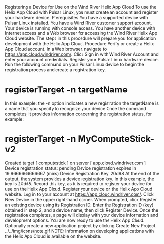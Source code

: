 Registering a Device for Use on the Wind River Helix App Cloud
To use the Helix App Cloud with Pulsar Linux, you must create an account and register your hardware device.
Prerequisites
You have a supported device with Pulsar Linux installed.
You have a Wind River customer support account.
Your device is running with console access.
You have another device with Internet access and a Web browser for accessing the Wind River Helix App Cloud website.
The steps in this procedure will prepare you for application development with the Helix App Cloud.
Procedure
Verify or create a Helix App Cloud account.
In a Web browser, navigate to https://app.cloud.windriver.com/.
Click Sign in with Wind River Account and enter your account credentials.
Register your Pulsar Linux hardware device.
Run the following command on your Pulsar Linux device to begin the registration process and create a registration key.
# registerTarget -n targetName
In this example:
the -n option indicates a new registration
the targetName is a name that you specify to recognize your device
Once the command completes, it provides information concerning the registration status, for example:
# registerTarget -n MyComputeStick-v2
Created target [ computestick ] on server [ app.cloud.windriver.com ]
Device registration status: pending
Device registration expires in 19.9666666666667 (mins)
Device Registration Key: 20d98
At the end of the output, the system provides a device registration key. In this example, the key is 20d98. Record this key, as it is required to register your device for use on the Helix App Cloud.
Register your device on the Helix App Cloud website.
Log in to your account at https://app.cloud.windriver.com/.
Click New Device in the upper right-hand corner.
When prompted, click Register an existing device using its Registration ID.
Enter the Registration ID (key) obtained in step 2, and a device name, then click Register Device.
Once the registration completes, a page will display with your device information and development options. You are now ready to use the Helix App Cloud.
Optionally create a new application project by clicking Create New Project. ../../img/icons/note.gif
NOTE: Information on developing applications with the Helix App Cloud is available on the website.